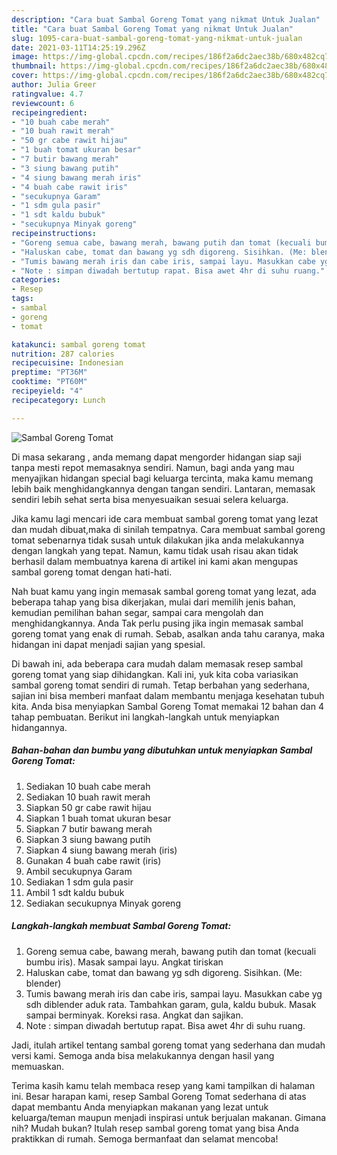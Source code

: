 ```yaml
---
description: "Cara buat Sambal Goreng Tomat yang nikmat Untuk Jualan"
title: "Cara buat Sambal Goreng Tomat yang nikmat Untuk Jualan"
slug: 1095-cara-buat-sambal-goreng-tomat-yang-nikmat-untuk-jualan
date: 2021-03-11T14:25:19.296Z
image: https://img-global.cpcdn.com/recipes/186f2a6dc2aec38b/680x482cq70/sambal-goreng-tomat-foto-resep-utama.jpg
thumbnail: https://img-global.cpcdn.com/recipes/186f2a6dc2aec38b/680x482cq70/sambal-goreng-tomat-foto-resep-utama.jpg
cover: https://img-global.cpcdn.com/recipes/186f2a6dc2aec38b/680x482cq70/sambal-goreng-tomat-foto-resep-utama.jpg
author: Julia Greer
ratingvalue: 4.7
reviewcount: 6
recipeingredient:
- "10 buah cabe merah"
- "10 buah rawit merah"
- "50 gr cabe rawit hijau"
- "1 buah tomat ukuran besar"
- "7 butir bawang merah"
- "3 siung bawang putih"
- "4 siung bawang merah iris"
- "4 buah cabe rawit iris"
- "secukupnya Garam"
- "1 sdm gula pasir"
- "1 sdt kaldu bubuk"
- "secukupnya Minyak goreng"
recipeinstructions:
- "Goreng semua cabe, bawang merah, bawang putih dan tomat (kecuali bumbu iris). Masak sampai layu. Angkat tiriskan"
- "Haluskan cabe, tomat dan bawang yg sdh digoreng. Sisihkan. (Me: blender)"
- "Tumis bawang merah iris dan cabe iris, sampai layu. Masukkan cabe yg sdh diblender aduk rata. Tambahkan garam, gula, kaldu bubuk. Masak sampai berminyak. Koreksi rasa. Angkat dan sajikan."
- "Note : simpan diwadah bertutup rapat. Bisa awet 4hr di suhu ruang."
categories:
- Resep
tags:
- sambal
- goreng
- tomat

katakunci: sambal goreng tomat 
nutrition: 287 calories
recipecuisine: Indonesian
preptime: "PT36M"
cooktime: "PT60M"
recipeyield: "4"
recipecategory: Lunch

---
```



![Sambal Goreng Tomat](https://img-global.cpcdn.com/recipes/186f2a6dc2aec38b/680x482cq70/sambal-goreng-tomat-foto-resep-utama.jpg)

Di masa  sekarang , anda memang dapat mengorder hidangan siap saji tanpa mesti repot memasaknya sendiri. Namun, bagi anda yang mau menyajikan hidangan special bagi keluarga tercinta, maka kamu memang lebih baik menghidangkannya dengan tangan sendiri. Lantaran, memasak sendiri lebih sehat serta bisa menyesuaikan sesuai selera keluarga.

Jika kamu lagi mencari ide cara membuat sambal goreng tomat yang lezat dan mudah dibuat,maka di sinilah tempatnya. Cara membuat sambal goreng tomat  sebenarnya tidak susah untuk dilakukan jika anda melakukannya dengan langkah yang tepat. Namun, kamu tidak usah risau akan tidak berhasil dalam membuatnya 
karena di artikel ini kami akan mengupas sambal goreng tomat dengan hati-hati.  



Nah buat kamu yang ingin memasak sambal goreng tomat yang lezat, ada beberapa tahap yang bisa dikerjakan, mulai dari memilih jenis bahan, kemudian pemilihan bahan segar, sampai cara mengolah dan menghidangkannya. Anda Tak perlu pusing jika ingin memasak sambal goreng tomat yang enak di rumah. Sebab, asalkan anda  tahu caranya, maka hidangan ini dapat menjadi sajian yang spesial.

Di bawah ini, ada beberapa cara mudah dalam memasak resep sambal goreng tomat yang siap dihidangkan. Kali ini, yuk kita coba variasikan sambal goreng tomat sendiri di rumah. Tetap berbahan yang sederhana, sajian ini bisa memberi manfaat dalam membantu menjaga kesehatan tubuh kita. Anda bisa menyiapkan Sambal Goreng Tomat memakai 12 bahan dan 4 tahap pembuatan. Berikut ini langkah-langkah untuk menyiapkan hidangannya.

<!--inarticleads1-->

##### Bahan-bahan dan bumbu yang dibutuhkan untuk menyiapkan Sambal Goreng Tomat:

1. Sediakan 10 buah cabe merah
1. Sediakan 10 buah rawit merah
1. Siapkan 50 gr cabe rawit hijau
1. Siapkan 1 buah tomat ukuran besar
1. Siapkan 7 butir bawang merah
1. Siapkan 3 siung bawang putih
1. Siapkan 4 siung bawang merah (iris)
1. Gunakan 4 buah cabe rawit (iris)
1. Ambil secukupnya Garam
1. Sediakan 1 sdm gula pasir
1. Ambil 1 sdt kaldu bubuk
1. Sediakan secukupnya Minyak goreng




<!--inarticleads2-->

##### Langkah-langkah membuat Sambal Goreng Tomat:

1. Goreng semua cabe, bawang merah, bawang putih dan tomat (kecuali bumbu iris). Masak sampai layu. Angkat tiriskan
1. Haluskan cabe, tomat dan bawang yg sdh digoreng. Sisihkan. (Me: blender)
1. Tumis bawang merah iris dan cabe iris, sampai layu. Masukkan cabe yg sdh diblender aduk rata. Tambahkan garam, gula, kaldu bubuk. Masak sampai berminyak. Koreksi rasa. Angkat dan sajikan.
1. Note : simpan diwadah bertutup rapat. Bisa awet 4hr di suhu ruang.




Jadi, itulah artikel tentang  sambal goreng tomat  yang sederhana dan mudah versi kami. Semoga anda bisa melakukannya dengan hasil yang memuaskan. 

Terima kasih kamu telah membaca resep yang kami tampilkan di halaman ini. Besar harapan kami, resep  Sambal Goreng Tomat sederhana di atas dapat membantu Anda menyiapkan makanan yang lezat untuk keluarga/teman maupun menjadi inspirasi untuk berjualan makanan. Gimana nih? Mudah bukan? Itulah resep sambal goreng tomat yang bisa Anda praktikkan di rumah. Semoga bermanfaat dan selamat mencoba!

